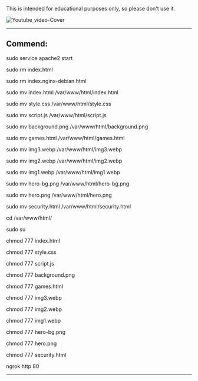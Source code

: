 This is intended for educational purposes only, so please don't use it.


![Youtube_video-Cover](https://github.com/user-attachments/assets/c9a69b0b-d910-4b43-a83a-e42b1faa6993)

----------------

Commend:
--------------------------------------------------------------
sudo service apache2 start

sudo rm index.html

sudo rm index.nginx-debian.html

sudo mv index.html /var/www/html/index.html

sudo mv style.css /var/www/html/style.css

sudo mv script.js /var/www/html/script.js

sudo mv background.png /var/www/html/background.png

sudo mv games.html /var/www/html/games.html

sudo mv img3.webp /var/www/html/img3.webp

sudo mv img2.webp /var/www/html/img2.webp

sudo mv img1.webp /var/www/html/img1.webp

sudo mv hero-bg.png /var/www/html/hero-bg.png

sudo mv hero.png /var/www/html/hero.png

sudo mv security.html /var/www/html/security.html

cd /var/www/html/

sudo su

chmod 777 index.html
 
chmod 777 style.css 

chmod 777 script.js 

chmod 777 background.png 

chmod 777 games.html 

chmod 777 img3.webp 

chmod 777 img2.webp 

chmod 777 img1.webp 

chmod 777 hero-bg.png 

chmod 777 hero.png 

chmod 777 security.html

ngrok http 80

-----------------------------------------------------------

